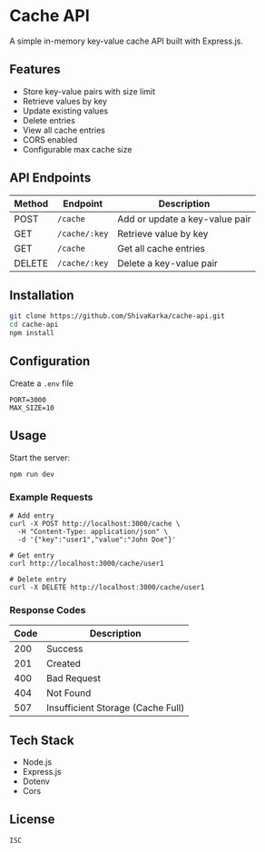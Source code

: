 # Cache API

A simple in-memory key-value cache API built with Express.js.

## Features

- Store key-value pairs with size limit
- Retrieve values by key
- Update existing values
- Delete entries
- View all cache entries
- CORS enabled
- Configurable max cache size

## API Endpoints

| Method | Endpoint      | Description                    |
| ------ | ------------- | ------------------------------ |
| POST   | `/cache`      | Add or update a key-value pair |
| GET    | `/cache/:key` | Retrieve value by key          |
| GET    | `/cache`      | Get all cache entries          |
| DELETE | `/cache/:key` | Delete a key-value pair        |

## Installation

```bash
git clone https://github.com/ShivaKarka/cache-api.git
cd cache-api
npm install
```

## Configuration

Create a `.env` file

```
PORT=3000
MAX_SIZE=10
```

## Usage

Start the server:

```
npm run dev
```

### Example Requests

```
# Add entry
curl -X POST http://localhost:3000/cache \
  -H "Content-Type: application/json" \
  -d '{"key":"user1","value":"John Doe"}'

# Get entry
curl http://localhost:3000/cache/user1

# Delete entry
curl -X DELETE http://localhost:3000/cache/user1
```

### Response Codes

| Code | Description                       |
| ---- | --------------------------------- |
| 200  | Success                           |
| 201  | Created                           |
| 400  | Bad Request                       |
| 404  | Not Found                         |
| 507  | Insufficient Storage (Cache Full) |

## Tech Stack

- Node.js
- Express.js
- Dotenv
- Cors

## License

`ISC`
